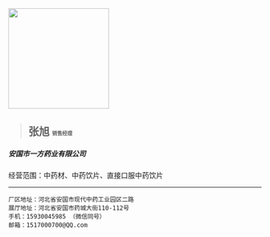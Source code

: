 
<img src="https://s2.loli.net/2024/02/18/QxTqwPbR6lJmcZG.jpg" width = "200" height = "200"  />

> ## 张旭  <small><small><small><small>销售经理</small></small></small></small>


##### 安国市一方药业有限公司 

经营范围：中药材、中药饮片、直接口服中药饮片

---
```
厂区地址：河北省安国市现代中药工业园区二路
展厅地址：河北省安国市药城大街110-112号
手机：15930045985 （微信同号）
邮箱：1517000700@QQ.com

```
